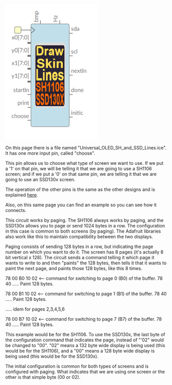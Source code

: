 ![](https://github.com/Democrito/repositorios/blob/master/Sensors/I2C/OLED/New_designs/Universal/img/Universal_OLED_Driver_SH_and_SSD_128x64_monochrome.PNG)

On this page there is a file named "Universal_OLED_SH_and_SSD_Lines.ice". It has one more input pin, called "choose".

This pin allows us to choose what type of screen we want to use. If we put a '1' on that pin, we will be telling it that we are going to use a SH1106 screen; and if we put a '0' on that same pin, we are telling it that we are going to use an SSD130x screen.

The operation of the other pins is the same as the other designs and is explained [here](https://github.com/Democrito/repositorios/tree/master/Sensors/I2C/OLED/New_designs).

Also, on this same page you can find an example so you can see how it connects.

This circuit works by paging. The SH1106 always works by paging, and the SSD130x allows you to page or send 1024 bytes in a row. The configuration in this case is common to both screens (by paging). The Adafruit libraries also work like this to maintain compatibility between the two displays.

Paging consists of sending 128 bytes in a row, but indicating the page number on which you want to do it. The screen has 8 pages (it's actually 8 bit vertical x 128). The circuit sends a command telling it which page it wants to write to and then "paints" the 128 bytes, then tells it that it wants to paint the next page, and paints those 128 bytes, like this 8 times.

 78 00    B0 10  02           <-- command for switching to page 0 (B0) of the buffer.
 78 40    ..... Paint 128 bytes.
 
 78 00    B1 10  02           <-- command for switching to page 1 (B1) of the buffer.
 78 40    ..... Paint 128 bytes.
 
 ..... idem for pages 2,3,4,5,6
 
 78 00    B7 10  02            <-- command for switching to page 7 (B7) of the buffer.
 78 40    ..... Paint 128 bytes.
 
 This example would be for the SH1106. To use the SSD130x, the last byte of the configuration command that indicates the page, instead of "'02" would be changed to "00". "02" means a 132 byte wide display is being used (this would be for the SH1106), and a "00" means a 128 byte wide display is being used (this would be for the SSD130x).
 
The initial configuration is common for both types of screens and is configured with paging. What indicates that we are using one screen or the other is that simple byte (00 or 02).
